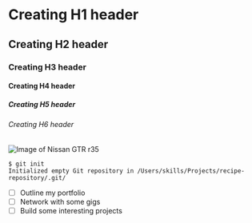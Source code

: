 # Creating H1 header 
## Creating H2 header
### Creating H3 header
#### Creating H4 header
##### Creating H5 header
###### Creating H6 header

![Image of Nissan GTR r35](https://external-content.duckduckgo.com/iu/?u=https%3A%2F%2Ftse2.mm.bing.net%2Fth%3Fid%3DOIP.NgthLt8PkRPGRjij8KBAAAHaFR%26pid%3DApi&f=1&ipt=c09f63cd57697cd7930ba5dd23d3c21ea87cc0287b1c19e9460246200c56b0e8&ipo=images)


```
$ git init
Initialized empty Git repository in /Users/skills/Projects/recipe-repository/.git/
```
- [ ] Outline my portfolio
- [ ] Network with some gigs
- [ ] Build some interesting projects
